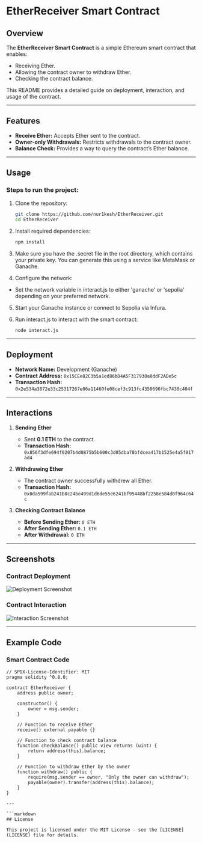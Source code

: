 # EtherReceiver Smart Contract

## Overview
The **EtherReceiver Smart Contract** is a simple Ethereum smart contract that enables:
- Receiving Ether.
- Allowing the contract owner to withdraw Ether.
- Checking the contract balance.

This README provides a detailed guide on deployment, interaction, and usage of the contract.

---

## Features
- **Receive Ether:** Accepts Ether sent to the contract.
- **Owner-only Withdrawals:** Restricts withdrawals to the contract owner.
- **Balance Check:** Provides a way to query the contract’s Ether balance.

---

## Usage

### Steps to run the project:

1. Clone the repository:

   ```bash
   git clone https://github.com/nur1kesh/EtherReceiver.git
   cd EtherReceiver

2. Install required dependencies:

   ```bash
   npm install

3. Make sure you have the .secret file in the root directory, which contains your private key. You can generate this using a service like MetaMask or Ganache.

4. Configure the network:
- Set the network variable in interact.js to either 'ganache' or 'sepolia' depending on your preferred network.

5. Start your Ganache instance or connect to Sepolia via Infura.

6. Run interact.js to interact with the smart contract:

   ```bash
   node interact.js

---

## Deployment

- **Network Name:** Development (Ganache)
- **Contract Address:** `0x15CEe82C3b5a1ed86bD4A5F317930a0ddF2ADe5c`
- **Transaction Hash:** `0x2e534a3872e33c25317267e06a11460fe08cef3c913fc4350696fbc7430c404f`

---

## Interactions

1. **Sending Ether**
   - Sent **0.1 ETH** to the contract.
   - **Transaction Hash:** `0x856f3dfe694f0207b4d0875b5b600c3d05dba78bfdcea417b1525e4a5f817ad4`

2. **Withdrawing Ether**
   - The contract owner successfully withdrew all Ether.
   - **Transaction Hash:** `0x0da599fab241b8c24be499d1d6de55e6241bf95448bf2258e584d0f964c64c`

3. **Checking Contract Balance**
   - **Before Sending Ether:** `0 ETH`
   - **After Sending Ether:** `0.1 ETH`
   - **After Withdrawal:** `0 ETH`

---

## Screenshots

### Contract Deployment
![Deployment Screenshot](./img/screen1.jpg)

### Contract Interaction
![Interaction Screenshot](./img/screen2.jpg)

---

## Example Code

### Smart Contract Code
```solidity
// SPDX-License-Identifier: MIT
pragma solidity ^0.8.0;

contract EtherReceiver {
    address public owner;

    constructor() {
        owner = msg.sender;
    }

    // Function to receive Ether
    receive() external payable {}

    // Function to check contract balance
    function checkBalance() public view returns (uint) {
        return address(this).balance;
    }

    // Function to withdraw Ether by the owner
    function withdraw() public {
        require(msg.sender == owner, "Only the owner can withdraw");
        payable(owner).transfer(address(this).balance);
    }
}

---

```markdown
## License

This project is licensed under the MIT License - see the [LICENSE](LICENSE) file for details.